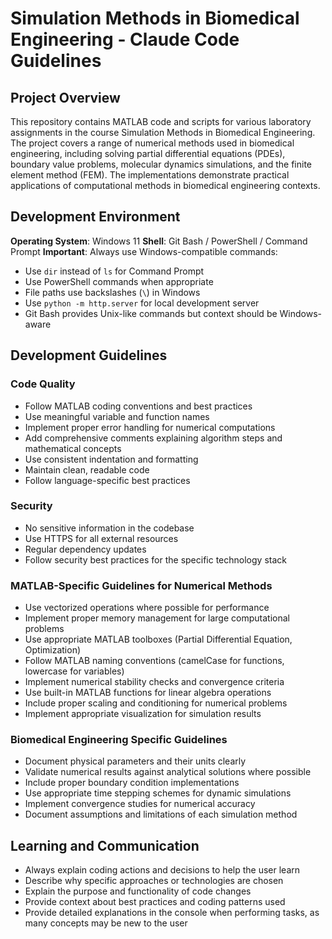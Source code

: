 # Simulation Methods in Biomedical Engineering - Claude Code Guidelines

## Project Overview

This repository contains MATLAB code and scripts for various laboratory assignments in the course Simulation Methods in Biomedical Engineering. The project covers a range of numerical methods used in biomedical engineering, including solving partial differential equations (PDEs), boundary value problems, molecular dynamics simulations, and the finite element method (FEM). The implementations demonstrate practical applications of computational methods in biomedical engineering contexts.

## Development Environment

**Operating System**: Windows 11
**Shell**: Git Bash / PowerShell / Command Prompt
**Important**: Always use Windows-compatible commands:
- Use `dir` instead of `ls` for Command Prompt
- Use PowerShell commands when appropriate
- File paths use backslashes (`\`) in Windows
- Use `python -m http.server` for local development server
- Git Bash provides Unix-like commands but context should be Windows-aware

## Development Guidelines

### Code Quality
- Follow MATLAB coding conventions and best practices
- Use meaningful variable and function names
- Implement proper error handling for numerical computations
- Add comprehensive comments explaining algorithm steps and mathematical concepts
- Use consistent indentation and formatting
- Maintain clean, readable code
- Follow language-specific best practices

### Security
- No sensitive information in the codebase
- Use HTTPS for all external resources
- Regular dependency updates
- Follow security best practices for the specific technology stack

### MATLAB-Specific Guidelines for Numerical Methods
- Use vectorized operations where possible for performance
- Implement proper memory management for large computational problems
- Use appropriate MATLAB toolboxes (Partial Differential Equation, Optimization)
- Follow MATLAB naming conventions (camelCase for functions, lowercase for variables)
- Implement numerical stability checks and convergence criteria
- Use built-in MATLAB functions for linear algebra operations
- Include proper scaling and conditioning for numerical problems
- Implement appropriate visualization for simulation results

### Biomedical Engineering Specific Guidelines
- Document physical parameters and their units clearly
- Validate numerical results against analytical solutions where possible
- Include proper boundary condition implementations
- Use appropriate time stepping schemes for dynamic simulations
- Implement convergence studies for numerical accuracy
- Document assumptions and limitations of each simulation method

## Learning and Communication
- Always explain coding actions and decisions to help the user learn
- Describe why specific approaches or technologies are chosen
- Explain the purpose and functionality of code changes
- Provide context about best practices and coding patterns used
- Provide detailed explanations in the console when performing tasks, as many concepts may be new to the user